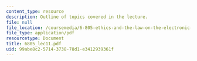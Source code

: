 ```yaml
---
content_type: resource
description: Outline of topics covered in the lecture.
file: null
file_location: /coursemedia/6-805-ethics-and-the-law-on-the-electronic-frontier-fall-2005/99abe8c25714373878d1e3412939361f_6805_lec11.pdf
file_type: application/pdf
resourcetype: Document
title: 6805_lec11.pdf
uid: 99abe8c2-5714-3738-78d1-e3412939361f
---
```

